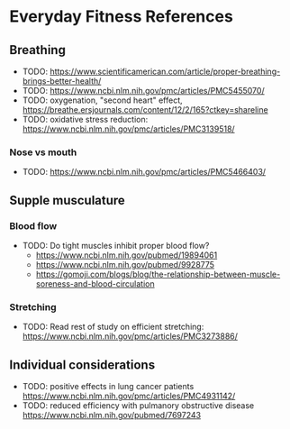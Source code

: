 # Everyday Fitness References

## Breathing

* TODO: https://www.scientificamerican.com/article/proper-breathing-brings-better-health/
* TODO: https://www.ncbi.nlm.nih.gov/pmc/articles/PMC5455070/
* TODO: oxygenation, "second heart" effect, https://breathe.ersjournals.com/content/12/2/165?ctkey=shareline
* TODO: oxidative stress reduction: https://www.ncbi.nlm.nih.gov/pmc/articles/PMC3139518/

### Nose vs mouth

* TODO: https://www.ncbi.nlm.nih.gov/pmc/articles/PMC5466403/

## Supple musculature

### Blood flow

* TODO: Do tight muscles inhibit proper blood flow?
  *  https://www.ncbi.nlm.nih.gov/pubmed/19894061
  * https://www.ncbi.nlm.nih.gov/pubmed/9928775
  * https://gomoji.com/blogs/blog/the-relationship-between-muscle-soreness-and-blood-circulation

### Stretching

* TODO: Read rest of study on efficient stretching: https://www.ncbi.nlm.nih.gov/pmc/articles/PMC3273886/

## Individual considerations

* TODO: positive effects in lung cancer patients https://www.ncbi.nlm.nih.gov/pmc/articles/PMC4931142/
* TODO: reduced efficiency with pulmanory obstructive disease https://www.ncbi.nlm.nih.gov/pubmed/7697243
